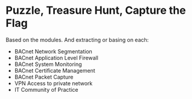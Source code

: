 # Puzzle, Treasure Hunt, Capture the Flag
Based on the modules. And extracting or basing on each:
* BACnet Network Segmentation
* BACnet Application Level Firewall
* BACnet System Monitoring
* BACnet Certificate Management
* BACnet Packet Capture
* VPN Access to private network
* IT Community of Practice
<!--- Hidden in comments
* BACnet Network Segmentation - In a BIP to BSC BNSD what needs to be different for each interface : BACnet Network Number(an dDevice ID and name(
* BACnet Application Level Firewall - 
* BACnet System Monitoring
* BACnet Certificate Management - What ar ethree key roles in BACnet SC : Hub, CA, Devices
* BACnet Packet Capture - What is the filter rule for BACnet
* VPN Access to private network - How long is teh B3075 default for an Insecure .ovpn set of credentials
* Adheres to IT Best Practices  - Are broadcasts between subnets generally supported between modern iT subnets?
How are BACnet inter TCPIP subnet brodcatss gnereally handled?
What if you want limited broadcats from subordinate subntes to more global subnets? (Use a _____ BDT)
Does SC use broadcast? In what sense?



-->
  
